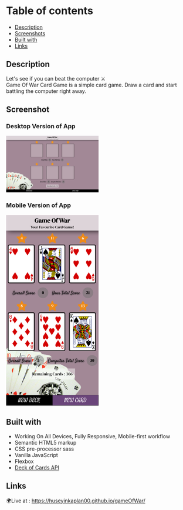 # Table of contents

  - [Description](#description)
  - [Screenshots](#screenshot)
  - [Built with](#built-with) 
  - [Links](#links)

## Description

Let's see if you can beat the computer ⚔️ <br />
Game Of War Card Game is a simple card game. Draw a card and start battling the computer right away.
## Screenshot
<h3>Desktop Version of App</h3>
<img style="width:50%" src="https://github.com/huseyinkaplan00/gameOfWar/blob/main/assets/images/desktopVersion.png"/>
<h3>Mobile Version of App</h3>
<img style="width:50%;" src="https://github.com/huseyinkaplan00/gameOfWar/blob/main/assets/images/mobileVersion.png"/>

## Built with
- Working On All Devices, Fully Responsive, Mobile-first workflow
- Semantic HTML5 markup
- CSS pre-processor sass 
- Vanilla JavaScript
- Flexbox
- <a href="https://deckofcardsapi.com/"> Deck of Cards API  </a>

## Links
🌍Live at : https://huseyinkaplan00.github.io/gameOfWar/
